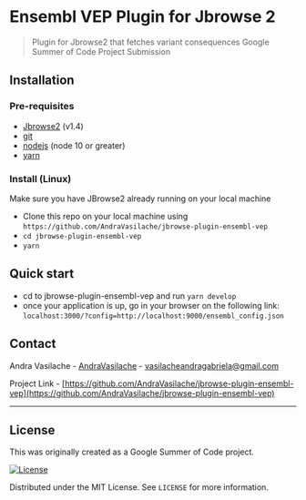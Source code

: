 # Ensembl VEP Plugin for Jbrowse 2

> Plugin for Jbrowse2 that fetches variant consequences
> Google Summer of Code Project Submission

## Installation

### Pre-requisites
- [Jbrowse2](https://github.com/GMOD/jbrowse-components) (v1.4)
- [git](https://git-scm.com/downloads)
- [nodejs](https://nodejs.org/en/download/) (node 10 or greater)
- [yarn](https://yarnpkg.com/en/docs/install)

### Install (Linux)
  Make sure you have JBrowse2 already running on your local machine
- Clone this repo on your local machine using `https://github.com/AndraVasilache/jbrowse-plugin-ensembl-vep`
- `cd jbrowse-plugin-ensembl-vep`
- `yarn`

## Quick start

- cd to jbrowse-plugin-ensembl-vep and run `yarn develop`
- once your application is up, go in your browser on the following link: `localhost:3000/?config=http://localhost:9000/ensembl_config.json`

## Contact

Andra Vasilache - [AndraVasilache](https://github.com/AndraVasilache) - [vasilacheandragabriela@gmail.com]()

Project Link - [https://github.com/AndraVasilache/jbrowse-plugin-ensembl-vep](https://github.com/AndraVasilache/jbrowse-plugin-ensembl-vep)

---

## License

This was originally created as a Google Summer of Code project.

[![License](http://img.shields.io/:license-mit-blue.svg?style=flat-square)](http://badges.mit-license.org)

Distributed under the MIT License. See `LICENSE` for more information.
